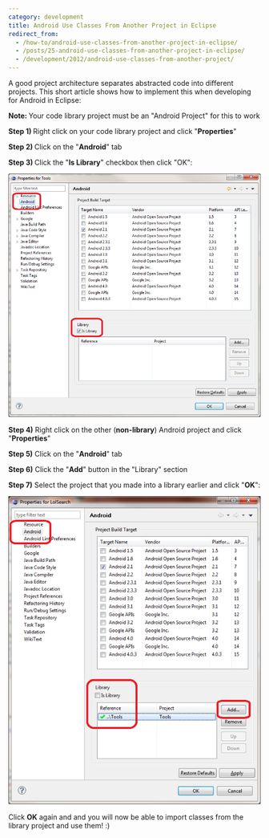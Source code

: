 ```yaml
---
category: development
title: Android Use Classes From Another Project in Eclipse
redirect_from:
  - /how-to/android-use-classes-from-another-project-in-eclipse/
  - /posts/25-android-use-classes-from-another-project-in-eclipse/
  - /development/2012/android-use-classes-from-another-project/
---
```


<p>A good project architecture&nbsp;separates&nbsp;abstracted code into different projects. This short article shows how to implement this when developing for Android in Eclipse:</p>

<p><strong>Note: </strong>Your code library project must be an &quot;Android Project&quot; for this to work</p>

<p><strong>Step 1) </strong>Right click on your code library project and click &quot;<strong>Properties</strong>&quot;</p>

<p><strong>Step 2) </strong>Click on the &quot;<strong>Android</strong>&quot; tab</p>

<p><strong>Step 3) </strong>Click the &quot;<strong>Is Library</strong>&quot; checkbox then click &quot;OK&quot;:</p>

<p><img alt="" src="/images/development/android-class-other-project-settings.png" /></p>

<p><strong>Step 4)</strong> Right click on the other (<strong>non-library</strong>) Android project and click &quot;<strong>Properties</strong>&quot;</p>

<p><strong>Step 5)</strong> Click on the &quot;<strong>Android</strong>&quot; tab</p>

<p><strong>Step 6)</strong> Click the &quot;<strong>Add</strong>&quot; button in the &quot;Library&quot; section</p>

<p><strong>Step 7)</strong> Select the project that you made into a library earlier and click &quot;<strong>OK</strong>&quot;:</p>

<p><img alt="" src="/images/development/android-class-other-project-build.png" /></p>

<p>Click <strong>OK</strong> again and and you will now be able to import classes from the library project and use them! :)</p>
